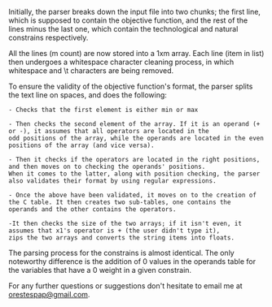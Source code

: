 ﻿Initially, the parser breaks down the input file into two chunks; the first line, which is supposed to contain the objective function,
and the rest of the lines minus the last one, which contain the technological and natural constrains respectively.

All the lines (m count) are now stored into a 1xm array. Each line (item in list) then undergoes a whitespace character cleaning process,
in which whitespace and \t characters are being removed.

To ensure the validity of the objective function's format, the parser splits the text line on spaces, and does the following:
	
	- Checks that the first element is either min or max
	
	- Then checks the second element of the array. If it is an operand (+ or -), it assumes that all operators are located in the
	odd positions of the array, while the operands are located in the even positions of the array (and vice versa).
	
	- Then it checks if the operators are located in the right positions, and then moves on to checking the operands' positions.
	When it comes to the latter, along with position checking, the parser also validates their format by using regular expressions.
	
	- Once the above have been validated, it moves on to the creation of the C table. It then creates two sub-tables, one contains the
	operands and the other contains the operators. 

	-It then checks the size of the two arrays; if it isn't even, it assumes that x1's operator is + (the user didn't type it), 
	zips the two arrays and converts the string items into floats.

The parsing process for the constrains is almost identical. The only noteworthy difference is the addition of 0 values in the operands
table for the variables that have a 0 weight in a given constrain.

For any further questions or suggestions don't hesitate to email me at orestespap@gmail.com.
